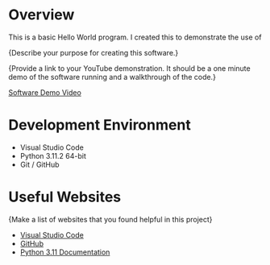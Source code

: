 # Overview

This is a basic Hello World program. I created this to demonstrate the use of 

{Describe your purpose for creating this software.}

{Provide a link to your YouTube demonstration.  It should be a one minute demo of the software running and a walkthrough of the code.}

[Software Demo Video](http://youtube.link.goes.here)

# Development Environment

* Visual Studio Code
* Python 3.11.2 64-bit
* Git / GitHub

# Useful Websites

{Make a list of websites that you found helpful in this project}
* [Visual Studio Code](https://code.visualstudio.com/docs/editor/versioncontrol)
* [GitHub](https://code.visualstudio.com/docs/editor/github)
* [Python 3.11 Documentation](https://docs.python.org/3/)